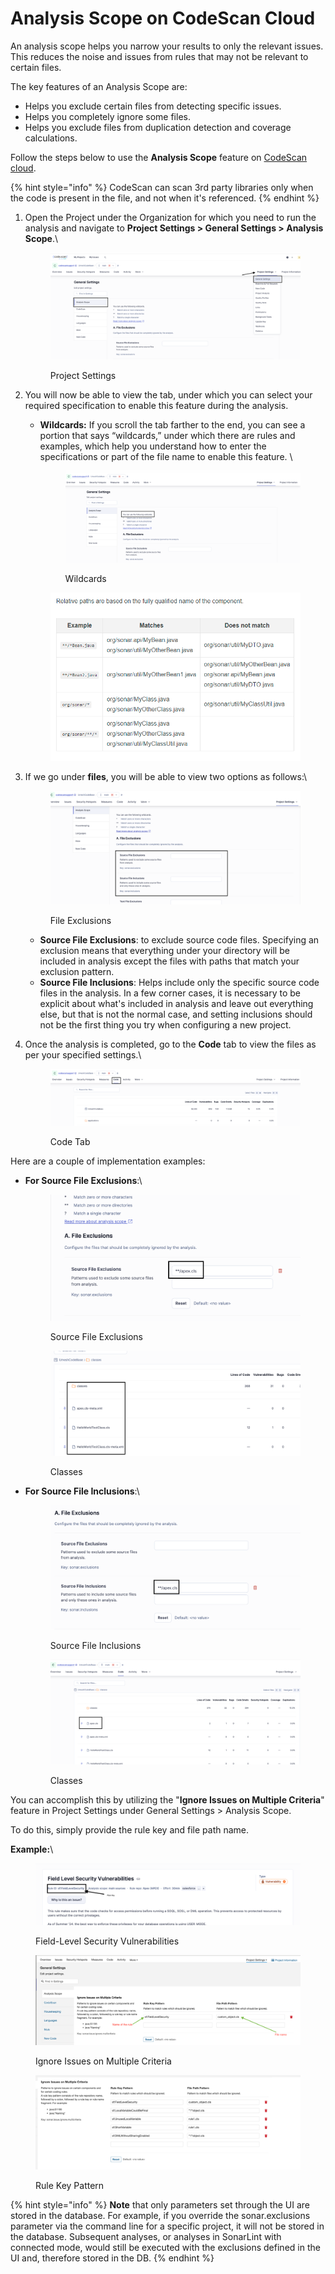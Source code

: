 # Analysis Scope on CodeScan Cloud

An analysis scope helps you narrow your results to only the relevant issues. This reduces the noise and issues from rules that may not be relevant to certain files.

The key features of an Analysis Scope are:

* Helps you exclude certain files from detecting specific issues.
* Helps you completely ignore some files.
* Helps you exclude files from duplication detection and coverage calculations.

Follow the steps below to use the **Analysis Scope** feature on [CodeScan cloud](https://www.codescan.io/products/cloud/).

{% hint style="info" %}
CodeScan can scan 3rd party libraries only when the code is present in the file, and not when it's referenced.
{% endhint %}

1.  Open the Project under the Organization for which you need to run the analysis and navigate to **Project Settings > General Settings > Analysis Scope**.\


    <figure><img src="../../../.gitbook/assets/image (3) (1).png" alt=""><figcaption><p>Project Settings</p></figcaption></figure>
2.  You will now be able to view the tab, under which you can select your required specification to enable this feature during the analysis.

    *   **Wildcards:** If you scroll the tab farther to the end, you can see a portion that says “wildcards,” under which there are rules and examples, which help you understand how to enter the specifications or part of the file name to enable this feature. \


        <figure><img src="../../../.gitbook/assets/image (1) (1) (1).png" alt=""><figcaption><p>Wildcards</p></figcaption></figure>

    <figure><img src="../../../.gitbook/assets/image (418).png" alt=""><figcaption></figcaption></figure>
3.  If we go under **files**, you will be able to view two options as follows:\


    <figure><img src="../../../.gitbook/assets/image (2) (1) (1).png" alt=""><figcaption><p>File Exclusions</p></figcaption></figure>

    * **Source File Exclusions**: to exclude source code files. Specifying an exclusion means that everything under your directory will be included in analysis except the files with paths that match your exclusion pattern.
    * **Source File Inclusions**: Helps include only the specific source code files in the analysis. In a few corner cases, it is necessary to be explicit about what's included in analysis and leave out everything else, but that is not the normal case, and setting inclusions should not be the first thing you try when configuring a new project.
4.  Once the analysis is completed, go to the **Code** tab to view the files as per your specified settings.\


    <figure><img src="../../../.gitbook/assets/image (3) (1) (1).png" alt=""><figcaption><p>Code Tab</p></figcaption></figure>

Here are a couple of implementation examples:

*   **For Source File Exclusions**:\


    <figure><img src="../../../.gitbook/assets/image (4) (1).png" alt=""><figcaption><p>Source File Exclusions</p></figcaption></figure>

    <figure><img src="../../../.gitbook/assets/image (5) (1).png" alt=""><figcaption><p>Classes</p></figcaption></figure>
*   **For Source File Inclusions**:\


    <figure><img src="../../../.gitbook/assets/image (6) (1).png" alt=""><figcaption><p>Source File Inclusions</p></figcaption></figure>

    <figure><img src="../../../.gitbook/assets/image (7) (1).png" alt=""><figcaption><p>Classes</p></figcaption></figure>

You can accomplish this by utilizing the "**Ignore Issues on Multiple Criteria**" feature in Project Settings under General Settings > Analysis Scope.

To do this, simply provide the rule key and file path name.

**Example:**\


<figure><img src="../../../.gitbook/assets/image (8).png" alt=""><figcaption><p>Field-Level Security Vulnerabilities</p></figcaption></figure>

<figure><img src="../../../.gitbook/assets/image (1) (1) (1) (1) (1) (1) (1) (1) (1) (1) (1) (1) (1) (1) (1) (1) (1) (1) (1) (1) (1) (1) (1) (1) (1) (1) (1) (1) (1) (1) (1) (1) (1) (1) (1) (1) (1) (1) (1) (1) (1) (1) (1) (1) (1) (1) (1).png" alt=""><figcaption><p>Ignore Issues on Multiple Criteria</p></figcaption></figure>

<figure><img src="../../../.gitbook/assets/image (2) (1) (1) (1) (1) (1) (1) (1) (1) (1) (1) (1) (1) (1) (1) (1) (1) (1) (1) (1) (1) (1) (1) (1) (1) (1) (1) (1) (1).png" alt=""><figcaption><p>Rule Key Pattern</p></figcaption></figure>



{% hint style="info" %}
**Note** that only parameters set through the UI are stored in the database. For example, if you override the sonar.exclusions parameter via the command line for a specific project, it will not be stored in the database. Subsequent analyses, or analyses in SonarLint with connected mode, would still be executed with the exclusions defined in the UI and, therefore stored in the DB.
{% endhint %}
